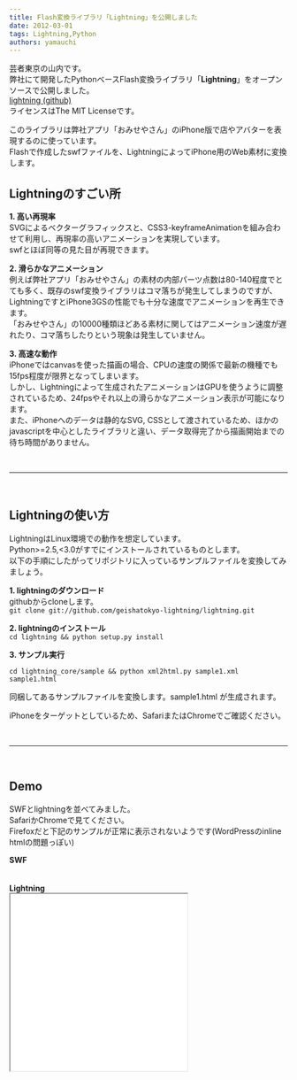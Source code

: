 ```yaml
---
title: Flash変換ライブラリ「Lightning」を公開しました
date: 2012-03-01
tags: Lightning,Python
authors: yamauchi
---
```

 
<p>芸者東京の山内です。<br/>
弊社にて開発したPythonベースFlash変換ライブラリ「<strong>Lightning</strong>」をオープンソースで公開しました。<br/>
<a href="https://github.com/geishatokyo-lightning/lightning" onclick="javascript:_gaq.push(['_trackEvent','outbound-article','http://github.com']);">lightning (github)</a><br/>
ライセンスはThe MIT Licenseです。</p>
<p>このライブラリは弊社アプリ「おみせやさん」のiPhone版で店やアバターを表現するのに使っています。<br/>
Flashで作成したswfファイルを、LightningによってiPhone用のWeb素材に変換します。</p>
<h2>Lightningのすごい所</h2>
<p><strong>1. 高い再現率</strong><br/>
SVGによるベクターグラフィックスと、CSS3-keyframeAnimationを組み合わせて利用し、再現率の高いアニメーションを実現しています。<br/>
swfとほぼ同等の見た目が再現できます。</p>
<p><strong>2. 滑らかなアニメーション</strong><br/>
例えば弊社アプリ「おみせやさん」の素材の内部パーツ点数は80-140程度でとても多く、既存のswf変換ライブラリはコマ落ちが発生してしまうのですが、LightningですとiPhone3GSの性能でも十分な速度でアニメーションを再生できます。<br/>
「おみせやさん」の10000種類ほどある素材に関してはアニメーション速度が遅れたり、コマ落ちしたりという現象は発生していません。</p>
<p><strong>3. 高速な動作</strong><br/>
iPhoneではcanvasを使った描画の場合、CPUの速度の関係で最新の機種でも15fps程度が限界となってしまいます。<br/>
しかし、Lightningによって生成されたアニメーションはGPUを使うように調整されているため、24fpsやそれ以上の滑らかなアニメーション表示が可能になります。<br/>
また、iPhoneへのデータは静的なSVG, CSSとして渡されているため、ほかのjavascriptを中心としたライブラリと違い、データ取得完了から描画開始までの待ち時間がありません。</p>
<p> </p>
<hr/> 
<h2>Lightningの使い方</h2>
<p>LightningはLinux環境での動作を想定しています。<br/>
Python&gt;=2.5,&lt;3.0がすでにインストールされているものとします。<br/>
以下の手順にしたがってリポジトリに入っているサンプルファイルを変換してみましょう。</p>
<p><strong>1. lightningのダウンロード</strong><br/>
githubからcloneします。<br/>
<code>git clone git://github.com/geishatokyo-lightning/lightning.git</code></p>
<p><strong>2. lightningのインストール</strong><br/>
<code>cd lightning &amp;&amp; python setup.py install</code></p>
<p><strong>3. サンプル実行</strong></p>
<p><strong> </strong><code>cd lightning_core/sample &amp;&amp; python xml2html.py sample1.xml sample1.html</code></p>
<p>同梱してあるサンプルファイルを変換します。sample1.html が生成されます。</p>
<p>iPhoneをターゲットとしているため、SafariまたはChromeでご確認ください。</p>
<p> </p>
<hr/> 
<h2>Demo</h2>
<p>SWFとlightningを並べてみました。<br/>
SafariかChromeで見てください。<br/>
Firefoxだと下記のサンプルが正常に表示されないようです(WordPressのinline htmlの問題っぽい)</p>
<p><strong>SWF</strong><br/>
<object width="240" height="240" type="application/x-shockwave-flash" data="/images/2012/03/lightning_avatar.swf"><br/>
</object><br/>
<strong>Lightning</strong><br/>
<iframe style="width:320px;height:320px" src="/images/2012/03/lightning_avatar.html"/> </p>
<p><strong>使用上の注意</strong><br/>
Lightningでは、swfmillによってswf素材をxmlに変換する必要があります。<br/>
<a href="http://swfmill.org/" onclick="javascript:_gaq.push(['_trackEvent','outbound-article','http://swfmill.org']);">http://swfmill.org/</a> から swfmill をダウンロードしてインストールしましょう。（Linuxだけでなく、WindowsやMacにも対応しています。）<br/>
以下のコマンドでswfをswfmillでxmlに変換できます。<br/>
<code>swfmill swf2xml sample.swf sample.xml</code></p>
